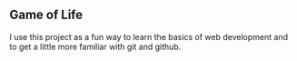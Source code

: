 ## Game of Life

I use this project as a fun way to learn the basics of web development and to get a little more familiar with git and github.